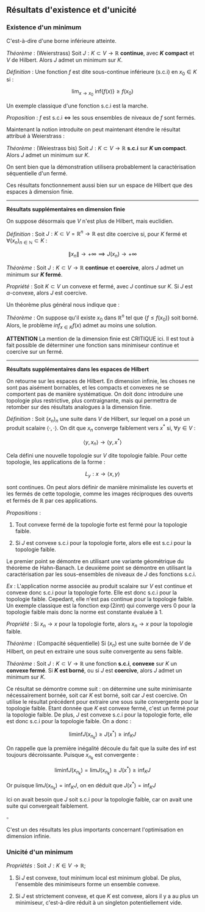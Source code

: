 ## Résultats d'existence et d'unicité

### Existence d'un minimum

C'est-à-dire d'une borne inférieure atteinte.

_Théorème_ : (Weierstrass) Soit $J : K \subset V \to \mathbb{R}$ **continue**, avec **$K$ compact** et $V$ de Hilbert. Alors $J$ admet un minimum sur $K$.


_Définition_ : Une fonction $f$ est dite sous-continue inférieure ($\text{s.c.i}$) en $x_0 \in K$ si :

$$
\text{lim}_{x \to x_0} \text{ inf}\{f(x)\} \geq f(x_0)
$$

Un exemple classique d'une fonction $\text{s.c.i}$ est la marche.

_Proposition_ : $f$ est $\text{s.c.i}$ $\iff$ les sous ensembles de niveaux de $f$ sont fermés.

Maintenant la notion introduite on peut maintenant étendre le résultat attribué à Weierstrass :

_Théorème_ : (Weiestrass bis) Soit $J : K \subset V \to \mathbb{R}$ **$\text{s.c.i}$** sur **$K$ un compact**. Alors $J$ admet un minimum sur $K$. 

On sent bien que la démonstration utilisera probablement la caractérisation séquentielle d'un fermé.

Ces résultats fonctionnement aussi bien sur un espace de Hilbert que des espaces à dimension finie.

___

**Résultats supplémentaires en dimension finie**

On suppose désormais que $V$ n'est plus de Hilbert, mais euclidien.

_Définition_ : Soit $J : K \subset V = \mathbb R^n \to \mathbb{R}$ est dite coercive si, pour $K$ fermé et $\forall (x_n)_{n \in \mathbb N} \subset K$ :

$$
\|x_n\| \to +\infty \implies J(x_n) \to +\infty
$$

_Théorème_ : Soit $J : K \subset V \to \mathbb{R}$ **continue** et **coercive**, alors $J$ admet un minimum sur **$K$ fermé**.

_Propriété_ : Soit $K \subset V$ un convexe et fermé, avec $J$ continue sur $K$. Si $J$ est $\alpha$-convexe, alors $J$ est coercive.

Un théorème plus général nous indique que :

_Théorème_ : On suppose qu'il existe $x_0$ dans $\mathbb R ^n$ tel que $\{f \leq f(x_0)\}$ soit borné. Alors, le problème $inf_{x\in K} f(x)$ admet au moins une solution.

**ATTENTION** La mention de la dimension finie est CRITIQUE ici. Il est tout à fait possible de déterminer une fonction sans minimiseur continue et coercive sur un fermé.
___

**Résultats supplémentaires dans les espaces de Hilbert**

On retourne sur les espaces de Hilbert. En dimension infinie, les choses ne sont pas aisément bornables, et les compacts et convexes ne se comportent pas de manière systématique. On doit donc introduire une topologie plus restrictive, plus contraignante, mais qui permettra de retomber sur des résultats analogues à la dimension finie.


_Définition_ : Soit $(x_n)_n$ une suite dans $V$ de Hilbert, sur lequel on a posé un produit scalaire $\langle \cdot , \cdot \rangle$. On dit que $x_n$ converge faiblement vers $x^*$ si, $\forall y \in V$ :

$$
\langle y, x_n \rangle \to \langle y, x^*\rangle 
$$

Cela défini une nouvelle topologie sur $V$ dite topologie faible. Pour cette topologie, les applications de la forme :

$$
L_y : x \to \langle x, y \rangle
$$

sont continues. On peut alors définir de manière minimaliste les ouverts et les fermés de cette topologie, comme les images réciproques des ouverts et fermés de $\mathbb R$ par ces applications.

_Propositions_ :

1) Tout convexe fermé de la topologie forte est fermé pour la topologie faible.

2) Si $J$ est convexe $\text{s.c.i}$ pour la topologie forte, alors elle est $\text{s.c.i}$ pour la topologie faible.

Le premier point se démontre en utilisant une variante géométrique du théorème de Hahn-Banach. Le deuxième point se démontre en utilisant la caractérisation par les sous-ensembles de niveaux de $J$ des fonctions $\text{s.c.i}$.

_Ex_ : L'application norme associée au produit scalaire sur $V$ est continue et convexe donc $\text{s.c.i}$ pour la topologie forte. Elle est donc $\text{s.c.i}$ pour la topologie faible. Cepedant, elle n'est pas continue pour la topologie faible. Un exemple classique est la fonction $\exp({2in\pi})$ qui converge vers $0$ pour la topologie faible mais donc la norme est constante évaluée à $1$.

_Propriété_ : Si $x_n \to x$ pour la topologie forte, alors $x_n \to x$ pour la topologie faible.

_Théorème_ : (Compacité séquentielle) Si $(x_n)$ est une suite bornée de $V$ de Hilbert, on peut en extraire une sous suite convergente au sens faible.

_Théorème_ : Soit $J : K \subset V \to \mathbb{R}$ une fonction **$\text{s.c.i}$**, **convexe** sur $K$ un **convexe fermé**. Si **$K$ est borné**, ou si $J$ est **coercive**, alors $J$ admet un minimum sur $K$.

Ce résultat se démontre comme suit : on détermine une suite minimisante nécessairement bornée, soit car $K$ est borné, soit car $J$ est coercive. On utilise le résultat précédent pour extraire une sous suite convergente pour la topologie faible. Etant donnée que $K$ est convexe fermé, c'est un fermé pour la topologie faible. De plus, $J$ est convexe $\text{s.c.i}$ pour la topologie forte, elle est donc $\text{s.c.i}$ pour la topologie faible. On a donc :

$$
\text{liminf}J(x_{n_k}) \geq J(x^*) \geq \text{inf}_KJ
$$

On rappelle que la première inégalité découle du fait que la suite des $\text{inf}$ est toujours décroissante. Puisque $x_{n_k}$ est convergente :

$$
\text{liminf}J(x_{n_k}) = \text{lim} J(x_{n_k})\geq J(x^*) \geq \text{inf}_KJ
$$

Or puisque $\text{lim} J(x_{n_k}) = \text{inf}_KJ$, on en déduit que $J(x^*) = \text{inf}_KJ$

Ici on avait besoin que $J$ soit $\text{s.c.i}$ pour la topologie faible, car on avait une suite qui convergeait faiblement.

$\square$

C'est un des résultats les plus importants concernant l'optimisation en dimension infinie.


### Unicité d'un minimum

_Propriétés_ : Soit $J:K\in V \to \mathbb R$;

1) Si $J$ est convexe, tout minimum local est minimum global. De plus, l'ensemble des minimiseurs forme un ensemble convexe.

2) Si $J$ est strictement convexe, et que $K$ est convexe, alors il y a au plus un minimiseur, c'est-à-dire réduit à un singleton potentiellement vide.
